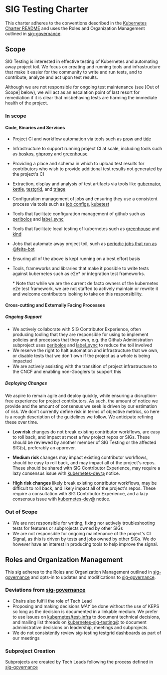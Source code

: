 # SIG Testing Charter

This charter adheres to the conventions described in the
[Kubernetes Charter README] and uses the Roles and Organization Management
outlined in [sig-governance].

## Scope

SIG Testing is interested in effective testing of Kubernetes and automating
away project toil. We focus on creating and running tools and infrastructure
that make it easier for the community to write and run tests, and to
contribute, analyze and act upon test results.

Although we are not responsible for ongoing test maintenance (see
[Out of Scope] below), we will act as an escalation point of last resort for
remediation if it is clear that misbehaving tests are harming the immediate
health of the project.

### In scope

#### Code, Binaries and Services

- Project CI and workflow automation via tools such as [prow] and [tide]
- Infrastructure to support running project CI at scale, including tools
  such as [boskos], [ghproxy] and [greenhouse]
- Providing a place and schema in which to upload test results for
  contributors who wish to provide additional test results not generated
  by the project's CI
- Extraction, display and analysis of test artifacts via tools like
  [gubernator], [kettle], [testgrid], and [triage]
- Configuration management of jobs and ensuring they use a consistent
  process via tools such as [job configs], [kubetest]
- Tools that facilitate configuration management of github such as
  [peribolos] and [label_sync]
- Tools that facilitate local testing of kubernetes such as [greenhouse]
  and [kind]
- Jobs that automate away project toil, such as [periodic jobs that run as
  @fejta-bot]
- Ensuring all of the above is kept running on a best effort basis
- Tools, frameworks and libraries that make it possible to write tests against
  kubernetes such as e2e\* or integration test frameworks.

  \* Note that while we are the current de facto owners of the kubernetes e2e
  test framework, we are not staffed to actively maintain or rewrite it and
  welcome contributors looking to take on this responsibility.

#### Cross-cutting and Externally Facing Processes

##### Ongoing Support

- We actively collaborate with SIG Contributor Experience, often producing
  tooling that they are responsible for using to implement policies and
  processes that they own, e.g. the Github Administration subproject uses
  [peribolos] and [label_sync] to reduce the toil involved
- We reserve the right to halt automation and infrastructure that we own,
  or disable tests that we don't own if the project as a whole is being
  impacted
- We are actively assisting with the transition of project infrastructure to
  the CNCF and enabling non-Googlers to support this

##### Deploying Changes

We aspire to remain agile and deploy quickly, while ensuring a disruption-free
experience for project contributors. As such, the amount of notice we provide
and the amount of consensus we seek is driven by our estimation of risk. We
don't currently define risk in terms of objective metrics, so here is a rough
description of the guidelines we follow. We anticipate refining these over
time.

- **Low risk** changes do not break existing contributor workflows, are easy
  to roll back, and impact at most a few project repos or SIGs. These should
  be reviewed by another member of SIG Testing or the affected SIG(s),
  preferably an approver.

- **Medium risk** changes may impact existing contributor workflows, should be
  easy to roll back, and may impact all of the project's repos. These should
  be shared with SIG Contributor Experience, may require a lazy consensus
  issue with [kubernetes-dev@] notice.

- **High risk changes** likely break existing contributor workflows, may be
  difficult to roll back, and likely impact all of the project's repos. These
  require a consultation with SIG Contributor Experience, and a lazy consensus
  issue with [kubernetes-dev@] notice.

### Out of Scope

- We are not responsible for writing, fixing nor actively troubleshooting tests
  for features or subprojects owned by other SIGs
- We are not responsible for ongoing maintenance of the project's CI Signal,
  as this is driven by tests and jobs owned by other SIGs. We do however have
  an interest in producing tools to help improve the signal.

## Roles and Organization Management

This sig adheres to the Roles and Organization Management outlined in
[sig-governance] and opts-in to updates and modifications to [sig-governance].

### Deviations from [sig-governance]

- Chairs also fulfill the role of Tech Lead
- Proposing and making decisions _MAY_ be done without the use of KEPS so long
  as the decision is documented in a linkable medium. We prefer to use issues
  on [kubernetes/test-infra] to document technical decisions, and mailing list
  threads on [kubernetes-sig-testing@] to document administrative decisions on
  leadership, meetings and subprojects.
- We do not consistently review sig-testing testgrid dashboards as part of our
  meetings

### Subproject Creation

Subprojects are created by Tech Leads following the process defined in [sig-governance]


[sig-governance]: https://github.com/kubernetes/community/blob/master/committee-steering/governance/sig-governance.md
[Kubernetes Charter README]: https://github.com/kubernetes/community/blob/master/committee-steering/governance/README.md
[lazy consensus]: http://en.osswiki.info/concepts/lazy_consensus

[periodic jobs that run as @fejta-bot]: https://git.k8s.io/test-infra/config/jobs/kubernetes/test-infra/fejta-bot-periodics.yaml
[boskos]: https://git.k8s.io/test-infra/boskos
[ghproxy]: https://git.k8s.io/test-infra/ghproxy
[greenhouse]: https://git.k8s.io/test-infra/greenhouse
[gubernator]: http://k8s-gubernator.appspot.com
[job configs]: https://git.k8s.io/test-infra/config/jobs
[kettle]: https://git.k8s.io/test-infra/kettle
[kind]: https://github.com/kubernetes-sigs/kind
[kubetest]: https://git.k8s.io/test-infra/kubetest
[label_sync]: https://git.k8s.io/test-infra/label_sync
[peribolos]: https://git.k8s.io/test-infra/prow/cmd/peribolos
[planter]: https://git.k8s.io/test-infra/planter
[prow]: https://prow.k8s.io
[testgrid]: https://testgrid.k8s.io
[tide]: https://prow.k8s.io/tide
[triage]: https://go.k8s.io/triage

[Release Team test-infra role]: https://git.k8s.io/sig-release/release-team/role-handbooks/test-infra
[kubernetes-dev@]: https://groups.google.com/forum/#!forum/kubernetes-dev
[kubernetes-sig-testing@]: https://groups.google.com/forum/#!forum/kubernetes-sig-testing
[kubernetes/test-infra]: https://git.k8s.io/test-infra

